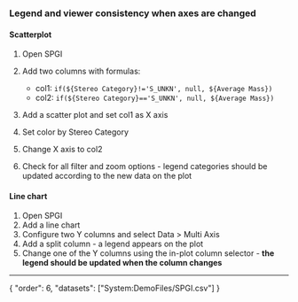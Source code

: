 ### Legend and viewer consistency when axes are changed

#### Scatterplot

1. Open SPGI
1. Add two columns with formulas:

   * col1: `if(${Stereo Category}!='S_UNKN', null, ${Average Mass})`
   * col2: `if(${Stereo Category}=='S_UNKN', null, ${Average Mass})`
1. Add a scatter plot and set col1 as X axis
1. Set color by Stereo Category
1. Change X axis to col2
1. Check for all filter and zoom options - legend categories should be updated according to the new data on the plot

#### Line chart

1. Open SPGI
1. Add a line chart
1. Configure two Y columns and select Data > Multi Axis
1. Add a split column - a legend appears on the plot
1. Change one of the Y columns using the in-plot column selector - **the legend should be updated when the column changes**
---
{
  "order": 6,
  "datasets": ["System:DemoFiles/SPGI.csv"]
}